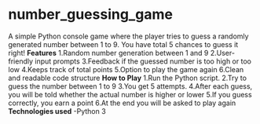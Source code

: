 # number_guessing_game
A simple Python console game where the player tries to guess a randomly generated number between 1 to 9. You have total 5 chances to guess it right!
**Features**
1.Random number generation between 1 and 9
2.User-friendly input prompts
3.Feedback if the guessed number is too high or too low
4.Keeps track of total points 
5.Option to play the game again
6.Clean and readable code structure
**How to Play**
1.Run the Python script.
2.Try to guess the number between 1 to 9
3.You get 5 attempts.
4.After each guess, you will be told whether the actual number is higher or lower
5.If you guess correctly, you earn a point
6.At the end you will be asked to play again
**Technologies used**
-Python 3
